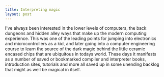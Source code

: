 ```yaml
---
title: Interpreting magic
layout: post
---
```


I've always been interested in the lower levels of computers, the back dungeons and hidden alley ways that make up the modern computing experience. This was one of the leading points for jumping into electronics and microcontrollers as a kid, and later going into a computer engineering course to learn the source of the dark magic behind the little ceramic encased chips that are ubiquitous in todays world. These days it manifests as a number of saved or bookmarked compiler and interpreter books, introduction sites, tutorials and more all saved up in some unending backlog that might as well be magical in itself.
